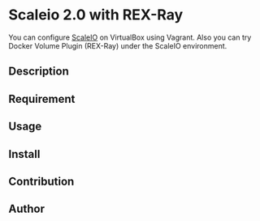 # Scaleio 2.0 with REX-Ray

You can configure [ScaleIO](https://japan.emc.com/storage/scaleio/index.htm) on VirtualBox using Vagrant. Also you can try Docker Volume Plugin (REX-Ray) under the ScaleIO environment.

## Description

## Requirement

## Usage

## Install

## Contribution

## Author

